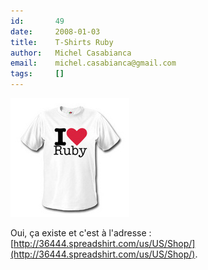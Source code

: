 ```yaml
---
id:       49
date:     2008-01-03
title:    T-Shirts Ruby
author:   Michel Casabianca
email:    michel.casabianca@gmail.com
tags:     []
---
```


![](tshirt-ruby.png)

Oui, ça existe et c'est à l'adresse : [http://36444.spreadshirt.com/us/US/Shop/](http://36444.spreadshirt.com/us/US/Shop/).

